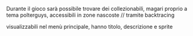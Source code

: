 Durante il gioco sarà possibile trovare dei collezionabili, magari proprio a tema polterguys, accessibili in zone nascoste // tramite backtracing

visualizzabili nel menù principale, hanno titolo, descrizione e sprite

